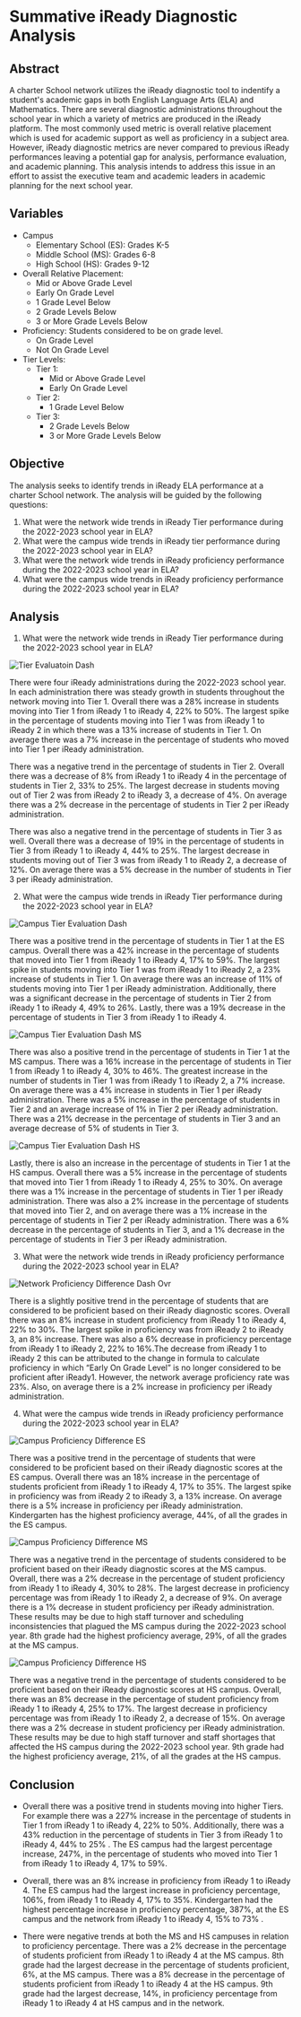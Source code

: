 # Summative iReady Diagnostic Analysis

## Abstract 

A charter School network utilizes the iReady diagnostic tool to indentify a student's academic gaps in both English Language Arts (ELA) and Mathematics. There are several diagnostic administrations throughout the school year in which a variety of metrics are produced in the iReady platform. The most commonly used metric is overall relative placement which is used for academic support as well as proficiency in a subject area. However, iReady diagnostic metrics are never compared to previous iReady performances leaving a potential gap for analysis, performance evaluation, and academic planning. This analysis intends to address this issue in an effort to assist the executive team and academic leaders in academic planning for the next school year. 

## Variables

- Campus
  - Elementary School (ES): Grades K-5
  - Middle School (MS): Grades 6-8
  - High School (HS): Grades 9-12
- Overall Relative Placement:
  - Mid or Above Grade Level
  - Early On Grade Level
  - 1 Grade Level Below 
  - 2 Grade Levels Below
  - 3 or More Grade Levels Below
- Proficiency: Students considered to be on grade level. 
  - On Grade Level
  - Not On Grade Level
- Tier Levels:
  - Tier 1:
    - Mid or Above Grade Level
    - Early On Grade Level
  - Tier 2:
    - 1 Grade Level Below
  - Tier 3: 
    - 2 Grade Levels Below
    - 3 or More Grade Levels Below


## Objective

The analysis seeks to identify trends in iReady ELA performance at a charter School network. The analysis will be guided by the following questions:

1. What were the network wide trends in iReady Tier performance during the 2022-2023 school year in ELA?
2. What were the campus wide trends in iReady tier performance during the 2022-2023 school year in ELA?
3. What were the network wide trends in iReady proficiency performance during the 2022-2023 school year in ELA?
4. What were the campus wide trends in iReady proficiency  performance during the 2022-2023 school year in ELA?

## Analysis 

1. What were the network wide trends in iReady Tier performance during the 2022-2023 school year in ELA?

![Tier Evaluatoin Dash](https://github.com/Scipio94/iReady-Summative-Diagnostic-Analysis/assets/112409778/023267b8-15fa-4aba-9446-6ef974309be8)

There were four iReady administrations during the 2022-2023 school year. In each administration there was steady growth in students throughout the network moving into Tier 1. Overall there was a 28% increase in students moving into Tier 1 from iReady 1 to iReady 4, 22% to 50%. The largest spike in the percentage of students moving into Tier 1 was from iReady 1 to iReady 2 in which there was a 13% increase of students in Tier 1. On average there was a 7% increase in the percentage of students who moved into Tier 1 per iReady administration. 

There was a negative trend in the percentage of students in Tier 2. Overall there was a decrease of 8% from iReady 1 to iReady 4 in the percentage of students in Tier 2, 33% to 25%. The largest decrease in students moving out of Tier 2 was from iReady 2 to iReady 3, a decrease of 4%. On average there was a 2% decrease in the percentage of students in Tier 2 per iReady administration. 

There was also a negative trend in the percentage of students in Tier 3 as well. Overall there was a decrease of 19% in the percentage of students in Tier 3 from iReady 1 to iReady 4, 44% to 25%. The largest decrease in students moving out of Tier 3 was from iReady 1 to iReady 2, a decrease of 12%. On average there was a 5% decrease in the number of students in Tier 3 per iReady administration.


2. What were the campus wide trends in iReady Tier performance during the 2022-2023 school year in ELA?

![Campus Tier Evaluation Dash](https://github.com/Scipio94/iReady-Summative-Diagnostic-Analysis/assets/112409778/e7bcc0b4-9210-4d3d-ba73-115f7f80e003)

There was a positive trend in the percentage of students in Tier 1 at the ES campus. Overall there was a 42% increase in the percentage of students that moved into Tier 1 from iReady 1 to iReady 4, 17% to 59%. The largest spike in students moving into Tier 1 was from iReady 1 to iReady 2, a 23% increase of students in Tier 1. On average there was an increase of 11% of students moving into Tier 1 per iReady administration. Additionally, there was a significant decrease in the percentage of students in Tier 2 from iReady 1 to iReady 4, 49% to 26%. Lastly, there was a 19% decrease in the percentage of students in Tier 3 from iReady 1 to iReady 4. 

![Campus Tier Evaluation Dash MS](https://github.com/Scipio94/iReady-Summative-Diagnostic-Analysis/assets/112409778/e0cc41fd-2f83-4e3b-8e9f-08832a970e0d)

There was also a positive trend in the percentage of students in Tier 1 at the MS campus. There was a 16% increase in the percentage of students in Tier 1 from iReady 1 to iReady 4, 30% to 46%. The greatest increase in the number of students in Tier 1 was from iReady 1 to iReady 2, a 7% increase. On average there was a 4% increase in students in Tier 1 per iReady administration. There was a 5% increase in the percentage of students in Tier 2 and an average increase of 1% in Tier 2 per iReady administration. There was a 21% decrease in the percentage of students in Tier 3 and an average decrease of 5% of students in Tier 3.

![Campus Tier Evaluation Dash HS](https://github.com/Scipio94/iReady-Summative-Diagnostic-Analysis/assets/112409778/150fe18c-c666-4dfd-9e8b-3e3ac7bfecf4)

Lastly, there is also an increase in the percentage of students in Tier 1 at the HS campus. Overall there was a 5% increase in the percentage of students that moved into Tier 1 from iReady 1 to iReady 4, 25% to 30%. On average there was a 1% increase in the percentage of students in Tier 1 per iReady administration. There was also a 2% increase in the percentage of students that moved into Tier 2, and on average there was a 1% increase in the percentage of students in Tier 2 per iReady administration. There was a  6% decrease in the percentage of students in Tier 3, and a 1% decrease in the percentage of students in Tier 3 per iReady administration. 

3. What were the network wide trends in iReady proficiency performance during the 2022-2023 school year in ELA?

![Network Proficiency Difference Dash Ovr](https://github.com/Scipio94/iReady-Summative-Diagnostic-Analysis/assets/112409778/10a33d78-49eb-4981-9863-ab3a504c9760)

There is a slightly positive trend in the percentage of students that are considered to be proficient based on their iReady diagnostic scores. Overall there was an 8% increase in student proficiency from iReady 1 to iReady 4, 22% to 30%. The largest spike in proficiency was from iReady 2 to iReady 3, an 8% increase. There was also a 6% decrease in proficiency percentage from iReady 1 to iReady 2, 22% to 16%.The decrease from iReady 1 to iReady 2 this can be attributed to the change in formula to calculate proficiency in which “Early On Grade Level” is no longer considered to be proficient after iReady1. However, the network average proficiency rate was 23%. Also, on average there is a 2% increase in proficiency per iReady administration.

4. What were the campus wide trends in iReady proficiency  performance during the 2022-2023 school year in ELA?

![Campus Proficiency Difference ES](https://github.com/Scipio94/iReady-Summative-Diagnostic-Analysis/assets/112409778/1a0a20c3-c65b-4766-b9b1-5aa8f3a14571)

There was a positive trend in the percentage of students that were considered to be proficient based on their iReady diagnostic scores at the ES campus. Overall there was an 18% increase in the percentage of students proficient from iReady 1 to iReady 4, 17% to 35%. The largest spike in proficiency was from iReady 2 to iReady 3, a 13% increase. On average there is a 5% increase in proficiency per iReady administration. Kindergarten has the highest proficiency average, 44%, of all the grades in the ES campus.

![Campus Proficiency Difference MS](https://github.com/Scipio94/iReady-Summative-Diagnostic-Analysis/assets/112409778/772225e9-a3cf-4187-8bf9-b0f07f056e72)

There was a negative trend in the percentage of students considered to be proficient based on their iReady diagnostic scores at the MS campus. Overall, there was a 2% decrease in the percentage of student proficiency from iReady 1 to iReady 4, 30% to 28%. The largest decrease in proficiency percentage was from iReady 1 to iReady 2, a decrease of 9%. On average there is a 1% decrease in student proficiency per iReady administration. These results may be due to high staff turnover and scheduling inconsistencies that plagued the MS campus during the 2022-2023 school year. 8th grade had the highest proficiency average, 29%, of all the grades at the MS campus.

![Campus Proficiency Difference HS](https://github.com/Scipio94/iReady-Summative-Diagnostic-Analysis/assets/112409778/5e260b9a-66c1-420d-89b4-dd10465ed18f)

There was a negative trend in the percentage of students considered to be proficient based on their iReady diagnostic scores at HS campus. Overall, there was an 8% decrease in the percentage of student proficiency from iReady 1 to iReady 4, 25% to 17%. The largest decrease in proficiency percentage was from iReady 1 to iReady 2, a decrease of 15%. On average there was a 2% decrease in student proficiency per iReady administration. These results may be due to high staff turnover and staff shortages that affected the HS campus during the 2022-2023 school year. 9th grade had the highest proficiency average, 21%, of all the grades at the HS campus.

## Conclusion

- Overall there was a positive trend in students moving into higher Tiers. For example there was a 227% increase in the percentage of students in Tier 1 from iReady 1 to iReady 4, 22% to 50%. Additionally, there was a 43% reduction in the percentage of students in Tier 3 from iReady 1 to iReady 4, 44% to 25% . The ES campus had the largest percentage increase, 247%, in the percentage of students who moved into Tier 1 from iReady 1 to iReady 4, 17% to 59%.

- Overall, there was  an 8% increase in proficiency from iReady 1 to iReady 4. The ES campus had the largest increase in proficiency percentage, 106%, from iReady 1 to iReady 4, 17% to 35%. Kindergarten had the highest percentage increase in proficiency percentage, 387%, at the ES campus and the network from iReady 1 to iReady 4, 15% to 73% .

- There were negative trends at both the MS and HS campuses in relation to proficiency percentage. There was a 2% decrease in the percentage of students proficient from iReady 1 to iReady 4 at the MS campus. 8th grade had the largest decrease in the percentage of students proficient, 6%, at the MS campus. There was a 8% decrease in the percentage of students proficient from iReady 1 to iReady 4 at the HS campus. 9th grade had the largest decrease, 14%, in proficiency percentage from iReady 1 to iReady 4 at HS campus and in the network.



